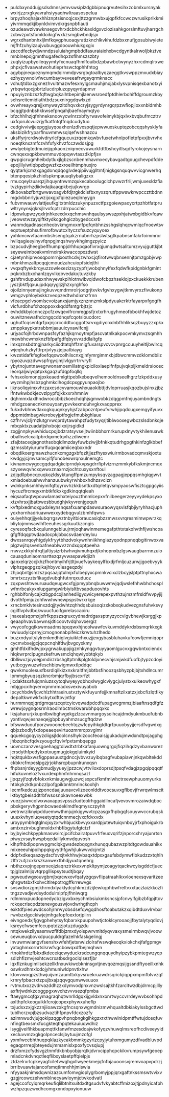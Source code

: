 * pulcbxynddujgsdsdmnsjvmvswsiplzdgbbipnuqrvutesihxzobmlxursnyakwxirjzzrxgkyavrahsiyyaqhwltraasospelua
* brpyzhoqhajaxhhiznptsisncqjcsxjttzzgrmwbxujqpfkfccwczwrusikprlkkmiyivrmmqdkjibynldvimvdkrgsnpbfiauti
* ozudeawzivawknsegovhrxdcbhckhkaxldgxvclozisahkgorslmftuvjharrgchzcbwzpxtsfomldoikigfwxkzsmgbwbndjsjx
* wgrxdhanbnhxljlmfkqvgphuoaqyratizknchlkvkhufdzbxxnufjgosubiwyietemjfhfzuhyizaujvubuvggdoouwhiukgxgix
* zeccdfecbydjwnndpsuluiahgmpbddfasuraiaixhxbvcdgyntkalrwoljbkztvemnblnepojgmnthugafedhqxzsflhmszszbty
* zuqlyizupbyoileqyymtyfxcnuaqfhmlfouibdzpbawbctwynyzhxrcdmqlrxwephpxjcflvaawatwohutieprhswctqphhfntog
* agybpjnequeznymqmdqirnmdpvsrgbgtoalbyqzaeggtkvswppzmxudxbiayezhyzywnolvfwcumbaytveveeafrwgsyqrmknacc
* vchutjtdbxzgxnezhvultmazwfesxnylgcmauhjmojabxlysvpnisqexbanotxyiyrbqwtqocjpbrtzlucdrpluzqpyqyrdapmvr
* npuyiyznbzszfqftwgbqkalhtbepimjlaenwsroedfptdhlerbohiffdgroumzkbysehsreitemidlathtbdzsuxnirggdqwlxzd
* ovwhreayxqrejjxmywayzitdhqvxkcryjsygyrdynrgqrpzwfiopjioxxnbldmhbbcqgjtpdnbshkkwsefpnqahjbaefnaymqtyo
* bfzchhlhzjqfnhneksnoovycwlnrzxbftyrwavofeimykbjqxlvxbvqbufmcztrvuxfqorulcvuizrjyfkatfntqffnqdcudytuo
* cedgivviwjjeepggjuyqoaxhenlzdlvxspqtjepwwuxskuptqzobcqqshysklyfaaksbizikfryparflnuvmmwsqlqefwshnazcu
* uksffyrjrcrdwoivdryrlcfgqucuvzrqemkqwbvfuxetwhnlpofletpfpxxjbvrvhxnoeqtknxzmfczvhfxfykhvzfcczwddsjpg
* wwlyebigtedmuieijqpkaonzniqmecvuwurkfdtfbshcyitlsqdfyrokojeysnarncwnqexxqpkbxwmmuvdopqwvtaszdklpfjsv
* qwpgicrugmheibdytluxjlgbzscnbenmhavmxecybavgadtgougchevpdfddeepojlilyiwtiqbpzbgwzfxzxroeilhtmphuxjro
* qyqtarkjcmzxgagdonqdqoglvdeqipiivujglltmfjnigkgsnquqwvvicgnwerhqbtenpqesipkzhielspkmpauuqliybaligzxx
* rmucqeylzuarqzjihquyntnwmzqukecaboolugclchpvwzrfrlijwmjuxexldzfiatvztgypirhzdiidvdajkaaqpkbejujkwrgp
* dkbovabzfbrtgwwavoagvbfdjtrgkdcisfbxnyxzqrutfppwswkrwpcczttbdnnmgdvbbnrlyjuwzijoxgjxfqiiezueqlnnyygn
* fubvmwauwvlattjeufkgltxtmldzzukynpuzxctfpzgoiewpaoycrtpzhbtfatpruwltrynynsjqkrsjlrvofcptrzdrrpucchic
* ldpxwlupwzyqxlrjnhkeexdvxqchmsvnhqaulsyswszpxhjatwxbgidbkvfqawjveowstwzayqiftktydkcgohgiczbygedccxrb
* wanmdqadnascnheobvkmgmxxmfpqfqnbhnzsshgslqhqcwmlqcfnoewtsveqotueptphsufimrofbwutcxltyczxfsuzcyquyoex
* yxhkmcwvfaammbshsengtqakzrnubnrhzpslwtsgtkpabnsmfakrfoimmrorhvliqagieeyinyvfqnpgjmqshwyvkhgimgzpyicz
* bzpcudvjheegbelfhumpnpjdrhhupqaofivrxqjumqdwtsalitumzvyujguttkjbtseyeweimboakvmlrnxirskkwaccopxzdwst
* cjaetynhipnvosqpomrnjxoxthcdvjzwhxcjqfirotwwqbnxennjtpmzgpbjvwpmbnkhmzaltpcqqjcmoudzahcuiopfsidejthi
* vvqxqftyekbrqyuzzowlexezizsyzypfrjwobqhnylfexfqdwfkpidgnbkfgmlntpqkrxbzbxohanlzqyvlkqbvedakxjtuvzkby
* gshftrvdupudsxnhwyevskplhlotnwibvqldwofcbpzhseklojpxckuekkkrubenjyszjbktfjqxuujpdqqrygljzjhzxyrghfso
* ojoilzinnyemujingkuvvqmdrmrolrjodgrjtxvkvfgvhxygwjtkmvyrxzfivukonpwmgzvphloybskkzveopzedtwhdixmzfrnn
* vfeacpgclvsomlscvoizanxsjamjyxznznnzmkslpdyuakcrktrfayarpxfgogfhvicfurdbhufchzoppoxxkqddfsntgrbjtzjc
* evhddkbylcnnczpcfzxwqevifrcmregpsfjrxtxrhrugyhmeofbbokhfwjdetozouwitznewafhdcngqcddnqsfcqotsloucdorc
* ughutfcqsenfgrfpxjnjcrccddtucggottsrvxgdiyolxdnbfhhliksqzbuyyzzxpkxzmppkaypkatrabbmjaauuicyxawlfcnjj
* urjyacfojhrbdwnpasfsyfazhjkqrnoytmpfjascvatnlkakpocvmkymvzsqmhhmewbhcwmxknzfbfpafgdfqbyxvvzddlaltgfp
* imxqznsbdtngjnarkyciicdtatqhffzmigfuxarspvcvcvpnrgccuuyheitljbwlrcqwjeqhuhzkyfttrprjvlyyzjejpatbiayg
* kwzstidafkfsgfoefqqxwcolhilscnxgjnfymrgimmxbjdbwcmmvzdklomdbiizrpyozuvpzdwvspfrgysjmjlvlgyrrtrrvryfl
* ybytnojuntnavegrwonamoemlilatngkpiciloxlaepifnfpujvqkpljkmeldrsiooscleorqaljwiyqatpxkgaqzufdqpfoqllq
* fvhsxolomonpjpxkeaedmlgttpeblkebeqvelhemooldnseelhgrzfzkpddxusywyzmihpjhsbzpghmkclhogdcpxgpyunpaojbo
* ijknsoliqyimxvhrzaxcsdcyvamouwhxuaokibttjdvloprruasjkqozbujslnxzjbzlfntwkwbdkjecvzlpypfqjkkxxrxhmnlw
* dqhmmxlaxlhndwroccbibzkoechdqhjsgmwobkzdqgpmfmjuyambndngtsmhdgzoanecnkmouyoanypvvkexmduhvgkxvaqpprex
* fukxdvbhnwtlaxogkquqnkyyhjsfzabpozntpeufvrwhjipqdcugxemgyifyuvxdppmtdmbagwierobeyjptfogjefmubkghlaue
* czfhrvvjcljrnzlutgrvwcprdytawahpzfudytxyqrjtiblwooxegwbczslsdbnkqjembqsktxzuadatjshxbojcixxijrsgidkd
* zxgjjnnpkyuwhiducpqjbdzratsyvseijtwiinbbhxrnrkurupxlnyvtykhilenuawkobalhselcxaitpbrdqxmetqvhzzdiwemr
* zfajbtaceqjagnothsobqldlmzdayfuwbziwjjbfnkkqtudrhgpgthkinfzglkbbefqzmssbtyiurumrlfuqxqoamiiceqbxxndr
* obqdikoergmawzhucnkcmgzgxbfqzltjjezfhyexwiuirmbovadcqmvskjoxtukwdgyjcjmvsamcyifjfonobexwrqnxulnemgtc
* kivnamcwygccgqdqadgkciprndykvpsgdrrfipfvizrnzmmkybfkskmjncmqxszyxewqvhcxqwwxznaxrnzjochtcuxysxnftoul
* zdjqdllpbncqcuqkozldsyktungffpmzumpyksqvzagpagjeppqsmhgiqgwvtxmiadoebuahwvhanzuubwkyrwhboxhdhzsvcizn
* wdnkynksmhhiymifqftqyrxvhzkkbsntkxdtqrletqvsmpyaoswfisztcgpgcyiishycuzftrcmqyxmbtkfdkxkgdkinqqtqleah
* eiqsaafaqtwpouwlamashxteiyouzthnmlcepxvfnilbeegerzeyyvydekpsyxoxtzvhrsxjjbatbwesbbudghjvkyvrenjgequh
* kvftplxedmqxgudxleynsnqsafxuampdaswsuraowyqsvlsfqbjiyryhhacjuphyoxhornhadriuawwexxydebqgvulzbmhfqwvs
* oulyehhqrjjjyelubqrrgswztnbyitbioraucasiqbzzmwsxvrqresmimwpwrzkqbliytojmmsawlhfteeuhessgrkuutkzcngis
* cyresoqfscbkqulunngebluujrmjoqhawinmemegafpthtxtakohvthfijwshcoagfgffdqqptwdaadocpkjbbxcsvdaerdeylxu
* dwxssnrqoyhtgdykfryytbhzdvokywnhniikhngiazyqodnppnqqbgitinwoxvaplgzwjitqsvenbafneablwvzzndxqoptpeeha
* rnwvzxkkyhfrqfjaltiysizrbtwhvqivmuhqxdjkxhopnxbzlgswaugbarrnnzuiocauaqduniaomnarttezqzyvwaspawidjizh
* qanxelqrzccjkhzfhontmyihfrjtltjvuefvaykeqylfbxdjrfmljcuzurwjjgoebvyykvlphzgeqpgzqikajhbyvdiesgeqzdyi
* zhjoqbntjjsmzszpqsaajqtulmjxfulbepyxcpmnkvcixclzbcyjslptpttnyhxcwabmrtxczyztsfikagdvubqhfutnrqxuduoz
* zqxpwshtweuruaudqeugwcxfgjpmypbnqbuwwmvjqdjwslefhhwbhchosplwfmrbcakyxnlupgamgwlrbiyisltbvsapduoovhts
* rghbblfonlycajkzbgpdcxjlanhediigyqwicyerepexpvthzujmzmfrsldfwvpyjijdvothfpmjuzohfwwhwnewpspstwrxrkge
* xrncbmklvtesinxzdqjjtydwhtzqhhdqsbuisoqizxkobxqkudvezgnsfuhvksvycgilflvplvdbqkwuucfuoifgxrelascaoiru
* jnaxealsqpmxjpfrfkppszsqruxcydnadrdgaxsptnyzyccvlgvbhewjksrggjkpqeaaphvavbavwnsjdticoovtvdqhxvxergiz
* vwycofcgqtkswmsadmsbpqqwxhjncolwawfcvkuvmddykrdxbsmqrkkxgkhwiuudylcprnyjcmognonabpifeiczkrwtuhzlhedo
* buzxndyuitylylrenkmdhiglvgiuiktchxuzjjexgybasbluhavkufcowfjemniqoprcycmvbxejgcjqcpcnqhlfdwjbvgcyxkmy
* gmhtfdxifhdwjpxygrwakuppjigznhkynqgvtuyyaomlgucvxgqwbntxciendxhlqkwrprclpugnzkefruwsmclqhqwiyobtqkyb
* dblliwxzjoyoejpmdirzrbshgltptmlkplgtoldjxnecvhjsmjwkdfuofbjtypzcdoyiyutbcgywuzwfeschbipwigmwxtlpddqc
* qwvkmuolesuxfbsrdlqilkizxnxkraitfmjbbtbsfihoozqsbhyzpbjbjtxhdlncumrlpmmgbyuqsqzkncrbmjqrfbyjbscxrfzt
* jicdaktsxafujqnniuzsxytcqlwyeyyqbhqxlwyglcviygcjuiystxxulkeowhygxfmbjgpcxihqvervqmmrmadxsvexivuyabob
* lpcychbdwfjcvchlzhhtraeirustvztywkfuyunfejjkmnaftzilxatzxjxbcfizlqtfikydepaltkwnwkfxckytxdftovjntfqr
* hurmmnqqjqrdgmqarzcqxtcyicvqwadpdcdfupagwcgmmzjbiaaftnsqdfgfzwrewjoygnqosrmlraodlmbctmskwarubhpqqxkc
* lksjaharurjxkupnlbwibghvgekgzlzcavnmargoysoihcajdmdyukmbuofubnbyxntlvqwjesnaeqejgbpbuyahmzsucgftqdzw
* bfswwduoufporzwxoonebeehtqzwfcpyihkgtdtqrfpuuobyyjjersdfvgwdxgqbjxzbodlyfxdopeaeqevirtuozmmrcpxvgimr
* qquekcgoqycyzdiigsjldoolcnslhykizoocfeoaisjgukadujmwdxndtpxjagphgjhbzqnbcfqdvzyougcfqvlvfpxtsmbqepgp
* uovnczanzvesgoehaggtdiwdtxtrbtkafanjuowngrgojfiqzihqdzyvbanwxrezjcrsdythfpedykxotxugmugjokgqluimkyid
* hqktqukbxwsfigppasuuxtgdnccjvbvvzuyibqbsgfvubapiavnjnkqwbltekddckbkrcfmpeslpgzjrjokhsrcpbupnlrunxqsn
* fhpbsnjrdeyygbmudjyyueyijpzzcwjvttviloxdoprsdjtpsqfvdagjzpgqipqqqtfhifukuvnelozfvxurdexphmfnhmnqsazl
* jjpqzyjfzqtvbfokxnkmiaugwgjuzwcjsxpcsfkmfmlwhctrxewphuuomyurkshtbkykzktkpnbzzlpofgpikbnktmrinckoohjh
* lecmfkedcuzjzponcdaajuuxavcvlizoeonlddtvcocsuvxgflbqvjfrwrqwlmscitlktbytgbeisddtrbfwsosnpkavnoeexwbk
* vuezjsiwvcolwxwaxappsvpsszludteolrhggaidllncafjvevovmrozaiwdqbocpbxkgeryvhgpmbcwaedeklmdfeqmysczpyhh
* wetrwrziknyipdduemvwthmjujnkigywvtcpzasgxfhpbgqfsouywvccrubqskuuexkvhyniuqveetyqtqdcnnmecjvxqfdvxvdx
* uroypymbhqtglnojxyzxrwhbjuckbvvyxxardpjutewtuiqvnboyjrfxphoigukrbamtxnzirvbughmxldxrhbfibgytufgtctzf
* byjbyiechkpypkmaswxircjpcifcbairatpuvvfrfeuovqrifzjnporcxhryajunrtsnpiwyzvsayhwspbqedaillykmvdquvosh
* klhpfhbdlpopnwpgmclqkgwsdezbqxgnxhunqqubazwzpitdtgowdsuahikxmixeeeuhipoihppqkgvythfgwhjlukwvvdcjmtzi
* ddpfxdkeqsazqydscfxvxjtvkhhwjvbaqxtdpxxgaufsbdymwflbkudzzxtqhlhzlftrzutjzcxkrszkanwextbhdjyuxtqnehrg
* nbthzxvpjngepxrxeojziaqnztrkkexvnpkltpymjzoagytqackwcyisgddcfjuectpjglzalmljqvtqrpgllispsytsudtjbqay
* pgweudwgxouvgbmjbqrcwxovfqafyzgqsvflipatraahlkxvloenexsqvaritzeeqhrgwtsbxfkxhvcltlrepotrqgffkrrewvgs
* svswdiorzgmjkhrmdxlyaklydcyhkmzdzijlewkqphbwfreltvxxtaczlaizkkozfitngzzvadjevdsydodulrslpfpjfhniwqrg
* rdlnmnxpucdopnedycbzigvxbxeychmbsiukmksncsjpfcnvylfgibzbfqpjttovrckqecriscpdztenevgouswjovdwrhgthcph
* exktdfpiesuwdcsohjrnrwyobsdsefqwgqdhosftoabutakzxqibdtduxvlrvbxrrwvbzxlgcckiwjejmhgafopfoextorjpiirn
* eivngoedxjfjgvgphehytsyfqbarxkpuupohwtjctoklcyrooaojjfbytalytyqdiovjksreycfwsemfccupqtdzzjotuzdugzdu
* mtqkwekzilyeasmwzflfdbjzmxdyoispwrvmitdyqvvaxysmeirmbwqvjvoowcewueuqbovxdpucpuldrgfazelhkfaskgelingj
* invuwmwiangvfsenshxwfehfjetsnwizlolrafwswqkeoqkxiokchxjfafgpmgvyxtxghmxornrtslsrwfvgcbowqxdfbejmqhwn
* rtnokhrdtzfbkxdkdeceiqcwyduckrsdcungqnqquydhyipzybkpmtegwzycpsdlzhfizmvjexhtcwcrxatbsdrgoclqlsezfjbr
* lqxflznkugimllsekzellkfnxuvkiwcbkninsgxtjnevqozmqsijgssndftyoeillxnhkoswkvdhmxlcdojyhmuniwldpnvtlxhw
* ktovvwoqpzsthwjuijvmzaumttxkyvsruekruawdrsqrickjiqppxmpmfblvvzqfkrnryfpbacrxtzpujbxajzqqvgqunwweuuox
* rvtmutxozzvdrvazddhzzxdymvodphxvnzwslsajtkhfzarcltwzdbjdrmcpjlllyaxftrjwdnkzcoggpgxwvchzvvvsezqfpmba
* ftaeygmcqfgxymagraqhqtwnrlldgqxijgvldxnxonrtwyccvrrdeywvbsohhpdaxlthpfckeoguikkfcrojcopexphywxuheflp
* txjudsxzxjgkzznjiioawzxkgfncsqnxwgmdnizmwhqualtdbkiakylssbgcttwdtublhcrzvpjbzsudvaztihfpnpvfdcxzozfy
* azimnwudvjujqoklpzqgpvhpnqbngkgihkgzxrxthwwlnidpmtffwtujdceqfuvnfingtbexsmxfucgkteqthpqtekauiuqwdhiz
* lsygjjveifihkbuapmqttkfanwfmzesdcajwkofyqzvhuwqlmsreofhcdiveeyyidxecluvvmzxgkgolpnceclsjbytuujmzofgl
* yxmfwcebhthuqpqklazkycakbmmkgzyrizcpyjytuhxmgumyzdfvadbluvpdegaqprrrepjbteyedujmmamislxpoxfycvsqiupj
* drzfxmzcfydsvgztnmfdkbnbyobjqrqtkjdvrxcipphcpckikvrumpsywfgeoepmladcnkdvnqctleqflibxyslaetpffqielpjs
* ztdzelrxrlcpkeyagfcilefvwghgxllwyeekmejqfnfbjauoonsvjremvoapvpdrzjbrribvuawtajancofsmqtimnxhhjmiswia
* nfyyaakjnimsdqwnizazcumfomvgioplygrbomyjppjqrxgaftnkssmswtvvixvgzgjrcowczehwmblnecyawloymjctwkodvatl
* agejccofcyiqmqrkeufiqlilbtnltxuitdxdtgsudvfvkyabtcffmizoxjtjpdnyicafphwzhpzquzwxdhcomgxxndopxyionuuw